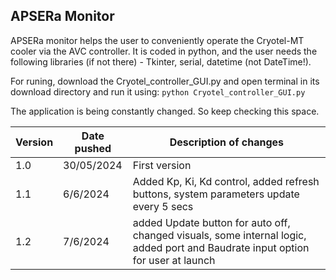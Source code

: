 ## APSERa Monitor

APSERa monitor helps the user to conveniently operate the Cryotel-MT cooler via the AVC controller. It is coded in python, and the user needs the following libraries (if not there) - Tkinter, serial, datetime (not DateTime!). 
                                                                                                                                                                       
For runing, download the Cryotel_controller_GUI.py and open terminal in its download directory and run it using: 
``` python Cryotel_controller_GUI.py  ```  

The application is being constantly changed. So keep checking this space.

| Version | Date pushed | Description of changes |
| ------------- | ------------- | ------------- |
| 1.0  | 30/05/2024  | First version ||
| 1.1  | 6/6/2024    | Added Kp, Ki, Kd control, added refresh buttons, system parameters update every 5 secs|
| 1.2  | 7/6/2024    | added Update button for auto off, changed visuals, some internal logic, added port and Baudrate input option for user at launch|

